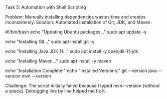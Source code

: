 Task 5: Automation with Shell Scripting

Problem: Manually installing dependencies wastes time and creates inconsistency.
Solution: Automated installation of Git, JDK, and Maven.

#!/bin/bash
echo "Updating Ubuntu packages..."
sudo apt update -y

echo "Installing Git..."
sudo apt install git -y

echo "Installing Java JDK 11..."
sudo apt install -y openjdk-11-jdk

echo "Installing Maven..."
sudo apt install -y maven

echo "Installation Complete!"
echo "Installed Versions:"
git --version
java --version
mvn --version


Challenge: The script initially failed because I typed mvn--version (without a space). Debugging line by line helped me fix it.